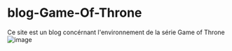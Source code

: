 # blog-Game-Of-Throne

Ce site est un blog concérnant l'environnement de la série Game of Throne
![image]("C:\Users\maxim\Downloads\homeGOT.png")
